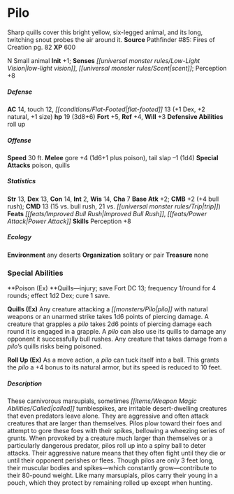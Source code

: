 ﻿---
cssclass: [monsters]
title1: Pilo
desc_short: Sharp quills cover this bright yellow, six-legged animal, and its long,
  twitching snout probes the air around it.
title2: Pilo
CR: 2
sources:
- name: 'Pathfinder #85: Fires of Creation'
  page: 82
  link: http://paizo.com/products/btpy97ax?Pathfinder-Adventure-Path-85-Fires-of-Creation
XP: 600
alignment: N
size: Small
type: animal
initiative:
  bonus: 1
senses:
  low-light vision: true
  scent: true
AC:
  AC: 14
  touch: 12
  flat_footed: 13
  components:
    dex: 1
    natural: 2
    size: 1
HP:
  HP: 19
  long: 3d8+6
saves:
  fort: 5
  ref: 4
  will: 3
defensive_abilities:
- roll up
speeds:
  base: 30
attacks:
  melee:
  - - text: gore +4 (1d6+1 plus poison)
      entries:
      - - damage: 1d6+1
        - effect: poison
      attack: gore
      bonus:
      - 4
    - text: tail slap -1 (1d4)
      entries:
      - - damage: 1d4
      attack: tail slap
      bonus:
      - -1
  special:
  - poison
  - quills
ability_scores:
  STR: 13
  DEX: 13
  CON: 14
  INT: 2
  WIS: 14
  CHA: 7
BAB: 2
CMB: 2
CMB_other: +4 bull rush
CMD: 13
CMD_other: 15 vs. bull rush, 21 vs. trip
feats:
- name: Improved Bull Rush
- name: Power Attack
skills:
  Perception: 8
ecology:
  environment: any deserts
  organization: solitary or pair
  treasure_type: none
special_abilities:
  Poison (Ex): Quills-injury; save Fort DC 13; frequency 1/round for 4 rounds; effect
    1d2 Dex; cure 1 save.
  Quills (Ex): Any creature attacking a pilo with natural weapons or an unarmed strike
    takes 1d6 points of piercing damage. A creature that grapples a pilo takes 2d6
    points of piercing damage each round it is engaged in a grapple. A pilo can also
    use its quills to damage any opponent it successfully bull rushes. Any creature
    that takes damage from a pilo's quills risks being poisoned.
  Roll Up (Ex): As a move action, a pilo can tuck itself into a ball. This grants
    the pilo a +4 bonus to its natural armor, but its speed is reduced to 10 feet.
desc_long: These carnivorous marsupials, sometimes called tumblespikes, are irritable
  desert-dwelling creatures that even predators leave alone. They are aggressive and
  often attack creatures that are larger than themselves. Pilos plow toward their
  foes and attempt to gore these foes with their spikes, bellowing a wheezing series
  of grunts. When provoked by a creature much larger than themselves or a particularly
  dangerous predator, pilos roll up into a spiny ball to deter attacks. Their aggressive
  nature means that they often fight until they die or until their opponent perishes
  or flees. Though pilos are only 3 feet long, their muscular bodies and spikes-which
  constantly grow-contribute to their 80-pound weight. Like many marsupials, pilos
  carry their young in a pouch, which they protect by remaining rolled up except when
  hunting.

---

# Pilo
Sharp quills cover this bright yellow, six-legged animal, and its long, twitching snout probes the air around it.
**Source** Pathfinder #85: Fires of Creation pg. 82
**XP** 600

N Small animal
**Init** +1; **Senses** _[[universal monster rules/Low-Light Vision|low-light vision]]_, _[[universal monster rules/Scent|scent]]_; Perception +8

##### Defense

**AC** 14, touch 12, _[[conditions/Flat-Footed|flat-footed]]_ 13 (+1 Dex, +2 natural, +1 size)
**hp** 19 (3d8+6)
**Fort** +5, **Ref** +4, **Will** +3
**Defensive Abilities** roll up

##### Offense
**Speed** 30 ft.
**Melee** gore +4 (1d6+1 plus poison), tail slap –1 (1d4)
**Special Attacks** poison, quills

##### Statistics
**Str** 13, **Dex** 13, **Con** 14, **Int** 2, **Wis** 14, **Cha** 7
**Base Atk** +2; **CMB** +2 (+4 bull rush); **CMD** 13 (15 vs. bull rush, 21 vs. _[[universal monster rules/Trip|trip]]_)
**Feats** _[[feats/Improved Bull Rush|Improved Bull Rush]]_, _[[feats/Power Attack|Power Attack]]_
**Skills** Perception +8

##### Ecology

**Environment** any deserts
**Organization** solitary or pair
**Treasure** none

### Special Abilities

**Poison (Ex) **Quills—injury; save Fort DC 13; frequency 1/round for 4 rounds; effect 1d2 Dex; cure 1 save.

**Quills (Ex)** Any creature attacking a _[[monsters/Pilo|pilo]]_ with natural weapons or an unarmed strike takes 1d6 points of piercing damage. A creature that grapples a _pilo_ takes 2d6 points of piercing damage each round it is engaged in a grapple. A _pilo_ can also use its quills to damage any opponent it successfully bull rushes. Any creature that takes damage from a _pilo_’s quills risks being poisoned.

**Roll Up (Ex)** As a move action, a _pilo_ can tuck itself into a ball. This grants the _pilo_ a +4 bonus to its natural armor, but its speed is reduced to 10 feet.

##### Description

These carnivorous marsupials, sometimes _[[items/Weapon Magic Abilities/Called|called]]_ tumblespikes, are irritable desert-dwelling creatures that even predators leave alone. They are aggressive and often attack creatures that are larger than themselves. Pilos plow toward their foes and attempt to gore these foes with their spikes, bellowing a wheezing series of grunts. When provoked by a creature much larger than themselves or a particularly dangerous predator, pilos roll up into a spiny ball to deter attacks. Their aggressive nature means that they often fight until they die or until their opponent perishes or flees. Though pilos are only 3 feet long, their muscular bodies and spikes—which constantly grow—contribute to their 80-pound weight. Like many marsupials, pilos carry their young in a pouch, which they protect by remaining rolled up except when hunting.